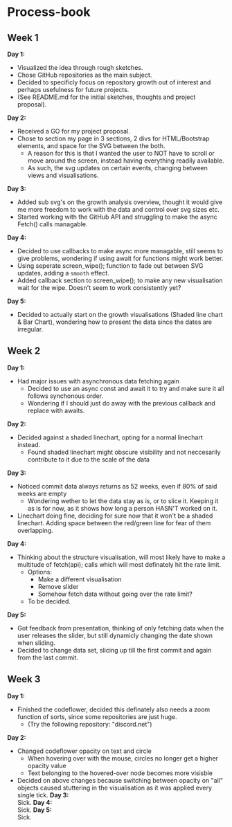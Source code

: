 # Process-book

## Week 1

__Day 1:__  
* Visualized the idea through rough sketches.
* Chose GitHub repositories as the main subject.
* Decided to specificly focus on repository growth out of interest and perhaps usefulness for future projects.
* (See README.md for the initial sketches, thoughts and project proposal).

__Day 2:__  
* Received a GO for my project proposal.
* Chose to section my page in 3 sections, 2 divs for HTML/Bootstrap elements, and space for the SVG between the both.
  * A reason for this is that I wanted the user to NOT have to scroll or move around the screen, instead having everything readily available.
  * As such, the svg updates on certain events, changing between views and visualisations.

__Day 3:__  
* Added sub svg's on the growth analysis overview, thought it would give me more freedom to work with the data and control over svg sizes etc.
* Started working with the GitHub API and struggling to make the async Fetch() calls managable.

__Day 4:__  
* Decided to use callbacks to make async more managable, still seems to give problems, wondering if using await for functions might work better.
* Using seperate screen_wipe(); function to fade out between SVG updates, adding a `smooth` effect.
* Added callback section to screen_wipe(); to make any new visualisation wait for the wipe. Doesn't seem to work consistently yet?

__Day 5:__  
* Decided to actually start on the growth visualisations (Shaded line chart & Bar Chart), wondering how to present the data since the dates are irregular.


## Week 2

__Day 1:__  
* Had major issues with asynchronous data fetching again
  * Decided to use an async const and await it to try and make sure it all follows synchonous order.
  * Wondering if I should just do away with the previous callback and replace with awaits.
  
__Day 2:__  
* Decided against a shaded linechart, opting for a normal linechart instead.
  * Found shaded linechart might obscure visibility and not neccesarily contribute to it due to the scale of the data
  
__Day 3:__  
* Noticed commit data always returns as 52 weeks, even if 80% of said weeks are empty
  * Wondering wether to let the data stay as is, or to slice it. Keeping it as is for now, as it shows how long a person HASN'T worked on it.
* Linechart doing fine, deciding for sure now that it won't be a shaded linechart. Adding space between the red/green line for fear of them overlapping.


__Day 4:__  
* Thinking about the structure visualisation, will most likely have to make a multitude of fetch(api); calls which will most definately hit the rate limit.
  * Options:
    * Make a different visualisation
    * Remove slider
    * Somehow fetch data without going over the rate limit?
  * To be decided.
  
__Day 5:__  
* Got feedback from presentation, thinking of only fetching data when the user releases the slider, but still dynamicly changing the date shown when sliding.
* Decided to change data set, slicing up till the first commit and again from the last commit.

## Week 3

__Day 1:__  
* Finished the codeflower, decided this definately also needs a zoom function of sorts, since some repositories are just huge.
  * (Try the following repository: "discord.net")  
  
__Day 2:__  
* Changed codeflower opacity on text and circle
  * When hovering over with the mouse, circles no longer get a higher opacity value
  * Text belonging to the hovered-over node becomes more visisble
* Decided on above changes because switching between opacity on "all" objects caused stuttering in the visualisation as it was applied every single tick.
__Day 3:__  
Sick.
__Day 4:__  
Sick.
__Day 5:__  
Sick.

